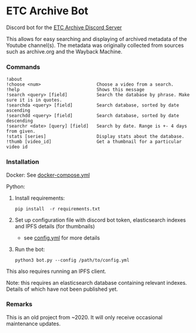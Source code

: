 # ETC Archive Bot

Discord bot for the [ETC Archive Discord Server](https://discord.gg/5u543AztQp)

This allows for easy searching and displaying of archived metadata of the Youtube channel(s). The metadata was originally collected from sources such as archive.org and the Wayback Machine.

### Commands
```
!about
!choose <num>                     Choose a video from a search. 
!help                             Shows this message
!search <query> [field]           Search the database by phrase. Make sure it is in quotes.
!searchda <query> [field]         Search database, sorted by date ascending
!searchdd <query> [field]         Search database, sorted by date descending
!searchr <date> [query] [field]   Search by date. Range is +- 4 days from given.
!stats [series]                   Display stats about the database.
!thumb [video_id]                 Get a thumbnail for a particular video id
```

### Installation

Docker: See [docker-compose.yml](./docker-compose.yml)

Python: 

1. Install requirements:

    `pip install  -r requirements.txt`

2. Set up configuration file with discord bot token, elasticsearch indexes and IPFS details (for thumbnails)
    - see [config.yml](./config/config.yml) for more details
3. Run the bot:
 
    `python3 bot.py --config /path/to/config.yml`

This also requires running an IPFS client.

Note: this requires an elasticsearch database containing relevant indexes. Details of which have not been published yet.

### Remarks

This is an old project from ~2020. It will only receive occasional maintenance updates.
